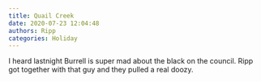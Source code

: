 ```yaml
---
title: Quail Creek
date: 2020-07-23 12:04:48
authors: Ripp
categories: Holiday
---
```


 I heard lastnight Burrell is super mad about the black on the council. Ripp got together with that guy and they pulled a real doozy.